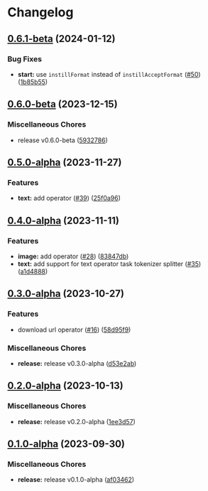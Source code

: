 # Changelog

## [0.6.1-beta](https://github.com/instill-ai/operator/compare/v0.6.0-beta...v0.6.1-beta) (2024-01-12)


### Bug Fixes

* **start:** use `instillFormat` instead of `instillAcceptFormat` ([#50](https://github.com/instill-ai/operator/issues/50)) ([1b85b55](https://github.com/instill-ai/operator/commit/1b85b551fed55d71a86ae9f5e8445d7ed8b15a62))

## [0.6.0-beta](https://github.com/instill-ai/operator/compare/v0.5.0-alpha...v0.6.0-beta) (2023-12-15)


### Miscellaneous Chores

* release v0.6.0-beta ([5932786](https://github.com/instill-ai/operator/commit/593278644d345df1ce423691df419ca950c15fd3))

## [0.5.0-alpha](https://github.com/instill-ai/operator/compare/v0.4.0-alpha...v0.5.0-alpha) (2023-11-27)


### Features

* **text:** add operator ([#39](https://github.com/instill-ai/operator/issues/39)) ([25f0a96](https://github.com/instill-ai/operator/commit/25f0a96067829d447dbfc2c9cb30af42cf6fd747))

## [0.4.0-alpha](https://github.com/instill-ai/operator/compare/v0.3.0-alpha...v0.4.0-alpha) (2023-11-11)


### Features

* **image:** add operator ([#28](https://github.com/instill-ai/operator/issues/28)) ([83847db](https://github.com/instill-ai/operator/commit/83847dbaf039416821219f8918fb63f244057c5b))
* **text:** add support for text operator task tokenizer splitter ([#35](https://github.com/instill-ai/operator/issues/35)) ([a1d4888](https://github.com/instill-ai/operator/commit/a1d48882c891b9ea4caa3d6d70bb5e866d0bade9))

## [0.3.0-alpha](https://github.com/instill-ai/operator/compare/v0.2.0-alpha...v0.3.0-alpha) (2023-10-27)


### Features

* download url operator ([#16](https://github.com/instill-ai/operator/issues/16)) ([58d95f9](https://github.com/instill-ai/operator/commit/58d95f92b874f5bbc25a3b41139011f491071c5b))


### Miscellaneous Chores

* **release:** release v0.3.0-alpha ([d53e2ab](https://github.com/instill-ai/operator/commit/d53e2ab25fa197c9bb8efa13e3a2397d49a85db7))

## [0.2.0-alpha](https://github.com/instill-ai/operator/compare/v0.1.0-alpha...v0.2.0-alpha) (2023-10-13)


### Miscellaneous Chores

* **release:** release v0.2.0-alpha ([1ee3d57](https://github.com/instill-ai/operator/commit/1ee3d5771ce3308f710cb07803eab885f2fad1bd))

## [0.1.0-alpha](https://github.com/instill-ai/operator/compare/v0.3.0-alpha...v0.1.0-alpha) (2023-09-30)


### Miscellaneous Chores

* **release:** release v0.1.0-alpha ([af03462](https://github.com/instill-ai/operator/commit/af034628dc8372658c24915190fc9a0454bca3c6))
